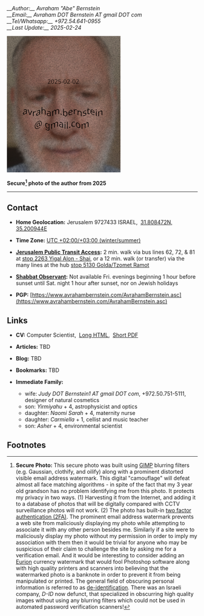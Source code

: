 <address markdown="1">
__Author:__ Avraham "Abe" Bernstein
<br/>__Email:__ Avraham DOT Bernstein AT gmail<style class="hide">@</style> DOT com
<br/>__Tel/Whatsapp:__ +<style class="hide">@</style>972.54.641-0955
<br/>__Last Update:__ 2025-02-24
</address>

![Secure photo of the author](cv/AvrahamAbeBernstein-20250202-Watermarked.20pc.png "Secure photo of the author from 2025")

__Secure[^secure] photo of the author from 2025__

---

## Contact

* __Home Geolocation:__ Jerusalem 9727433 ISRAEL,&nbsp;&nbsp;[31.808472N, 35.200944E](https://www.google.com/maps/place/31.808472,35.200944)

* __Time Zone:__ [UTC +02:00/+03:00 (winter/summer)](https://www.timeanddate.com/worldclock/israel/jerusalem)

* __[Jerusalem Public Transit Access](https://moovitapp.com/index/en/public_transit-Jerusalem-Israel-site_21889814-1):__ 2 min. walk via bus lines 62, 72, & 81 at [stop 2263 Yigal Alon - Shai](https://www.google.com/maps/place/%D7%99%D7%92%D7%90%D7%9C+%D7%90%D7%9C%D7%95%D7%9F%2F%D7%A9''%D7%99%E2%80%AD/@31.8084194,35.200695,18.75z/data=!4m5!3m4!1s0x1502d611ce627b0d:0x85b254a042ae21b9!8m2!3d31.8089172!4d35.2007217?hl=en-US), or a 12 min. walk (or transfer) via the many lines at the hub [stop 5130 Golda/Tzomet Ramot](https://www.google.com/maps/place/Ramot+Junction%2FGolda/@31.8088152,35.2036742,18z/data=!4m5!3m4!1s0x1502d6055edc8dc9:0x9d0c1ea988bd94c2!8m2!3d31.8096483!4d35.2040617?hl=en-US)

* __[Shabbat Observant](https://www.chabad.org/calendar/candlelighting_cdo/locationId/247/locationType/1/jewish/Candle-Lighting.htm):__ Not available Fri. evenings beginning 1 hour before sunset until Sat. night 1 hour after sunset, nor on Jewish holidays

* __PGP:__ [https://www.avrahambernstein.com/AvrahamBernstein.asc](https://www.avrahambernstein.com/AvrahamBernstein.asc)

## Links

*  __CV:__ Computer Scientist,&nbsp;&nbsp;[Long HTML](cv/AvrahamAbeBernstein-CV.html),&nbsp;&nbsp;[Short PDF](cv/AvrahamAbeBernstein-CV.pdf)

* __Articles:__ TBD

* __Blog:__ TBD

* __Bookmarks:__ TBD

* __Immediate Family:__

    * wife: <i>Judy DOT Bernstein1 AT gmail<style class="hide">@</style> DOT com</i>, +<style class="hide">@</style>972.50.751-5111, designer of natural cosmetics
    * son: _Yirmiyahu_ + 4, astrophysicist and optics
    * daughter: _Naomi Sarah_ + 4, maternity nurse
    * daughter: _Carmiella_ + 1, cellist and music teacher
    * son: _Asher_ + 4, environmental scientist

## Footnotes

[^secure]: __Secure Photo:__ This secure photo was built using [GIMP](https://www.gimp.org/) blurring filters (e.g. Gaussian, clothify, and oilify) along with a prominent distorted visible email address watermark. This digital "camouflage" will defeat almost all face matching algorithms - in spite of the fact that my 3 year old grandson has no problem identifying me from this photo. It protects my privacy in two ways. (1) Harvesting it from the Internet, and adding it to a database of photos that will be digitally compared with CCTV surveillance photos will not work. (2) The photo has built-in [two factor authentication (2FA)](https://en.wikipedia.org/wiki/Multi-factor_authentication). The prominent email address watermark prevents a web site from maliciously displaying my photo while attempting to associate it with any other person besides me. Similarly if a site were to maliciously display my photo without my permission in order to imply my association with them then it would be trivial for anyone who may be suspicious of their claim to challenge the site by asking me for a verification email. And it would be interesting to consider adding an [Eurion](https://en.wikipedia.org/wiki/EURion_constellation) currency watermark that would fool Photoshop software along with high quality printers and scanners into believing that the watermarked photo is a banknote in order to prevent it from being manipulated or printed. The general field of obscuring personal information is referred to as [de-identification](https://en.wikipedia.org/wiki/De-identification). There was an Israeli company, _D-ID_ now defunct, that specialized in obscurring high quality images without using any blurring filters which could not be used in automated password verification scanners!
